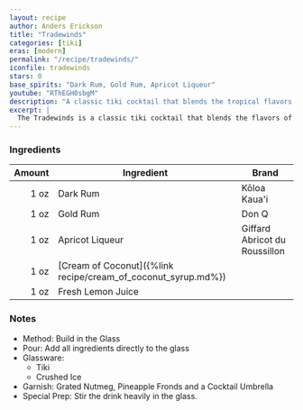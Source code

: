 ```yaml
---
layout: recipe
author: Anders Erickson
title: "Tradewinds"
categories: [tiki]
eras: [modern]
permalink: "/recipe/tradewinds/"
iconfile: tradewinds
stars: 0
base_spirits: "Dark Rum, Gold Rum, Apricot Liqueur"
youtube: "RThEGH0sbgM"
description: "A classic tiki cocktail that blends the tropical flavors of rum, apricot, coconut, and citrus."
excerpt: |
  The Tradewinds is a classic tiki cocktail that blends the flavors of rum, apricot, coconut, and citrus.
---
```


### Ingredients

| Amount | Ingredient                                                    | Brand                         |
| -----: | ------------------------------------------------------------- | ----------------------------- |
|   1 oz | Dark Rum                                                      | Kōloa Kaua'i                  |
|   1 oz | Gold Rum                                                      | Don Q                         |
|   1 oz | Apricot Liqueur                                               | Giffard Abricot du Roussillon |
|   1 oz | [Cream of Coconut]({%link recipe/cream_of_coconut_syrup.md%}) |
|   1 oz | Fresh Lemon Juice                                             |

### Notes

- Method: Build in the Glass
- Pour: Add all ingredients directly to the glass
- Glassware:
  - Tiki
  - Crushed Ice
- Garnish: Grated Nutmeg, Pineapple Fronds and a Cocktail Umbrella
- Special Prep: Stir the drink heavily in the glass.
